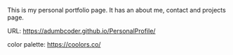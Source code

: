 This is my personal portfolio page. It has an about me, contact and projects page.



URL: https://adumbcoder.github.io/PersonalProfile/


color palette: https://coolors.co/

